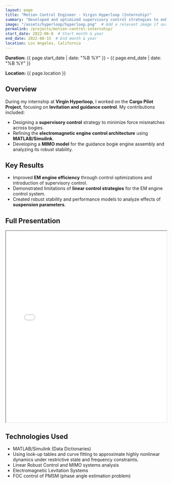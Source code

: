 ```yaml
---
layout: page
title: "Motion Control Engineer - Virgin Hyperloop (Internship)"
summary: "Developed and optimized supervisory control strategies to enhance the efficiency and stability of electromagnetic levitation and guidance systems for Virgin Hyperloop’s Cargo Pilot Project. Designed robust control architectures, analyzed system dynamics, and implemented force-balancing techniques to improve performance across bogie assemblies."
image: "/assets/hyperloop/hyperloop.png"  # Add a relevant image if available
permalink: /projects/motion-control-internship/
start_date: 2022-06-8  # Start month & year
end_date: 2022-08-15  # End month & year
location: Los Angeles, California
---
```


**Duration:** {{ page.start_date | date: "%B %Y" }} – {{ page.end_date | date: "%B %Y" }}

**Location:** {{ page.location }}

## Overview
During my internship at **Virgin Hyperloop**, I worked on the **Cargo Pilot Project**, focusing on **levitation and guidance control**. My contributions included:
- Designing a **supervisory control** strategy to minimize force mismatches across bogies.
- Refining the **electromagnetic engine control architecture** using **MATLAB/Simulink**.
- Developing a **MIMO model** for the guidance bogie engine assembly and analyzing its robust stability.

## Key Results
- Improved **EM engine efficiency** through control optimizations and introduction of supervisory control.
- Demonstrated limitations of **linear control strategies** for the EM engine control system.
- Created robust stability and performance models to analyze effects of **suspension parameters**.

## Full Presentation
<iframe src="/assets/hyperloop/MotionControlInternFinalPresentation_Sesha.pdf" width="100%" height="600px"></iframe>

## Technologies Used
- MATLAB/Simulink (Data Dictionaries)
- Using look-up tables and curve fitting to approximate highly nonlinear dynamics under restrictive state and frequency constraints.
- Linear Robust Control and MIMO systems analysis
- Electromagnetic Levitation Systems
- FOC control of PMSM (phase angle estimation problem)
